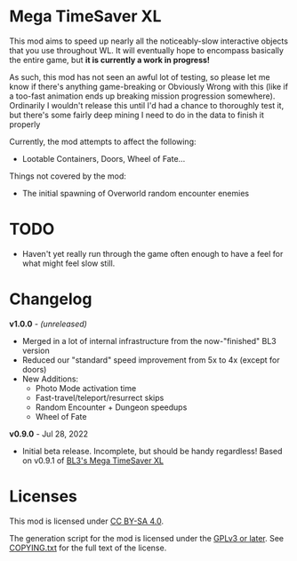 Mega TimeSaver XL
=================

This mod aims to speed up nearly all the noticeably-slow interactive
objects that you use throughout WL.  It will eventually hope to encompass
basically the entire game, but **it is currently a work in progress!**

As such, this mod has not seen an awful lot of testing, so please let me
know if there's anything game-breaking or Obviously Wrong with this (like
if a too-fast animation ends up breaking mission progression somewhere).
Ordinarily I wouldn't release this until I'd had a chance to thoroughly
test it, but there's some fairly deep mining I need to do in the data to
finish it properly

Currently, the mod attempts to affect the following:

* Lootable Containers, Doors, Wheel of Fate...

Things not covered by the mod:
* The initial spawning of Overworld random encounter enemies

TODO
====

* Haven't yet really run through the game often enough to have a feel
  for what might feel slow still.

Changelog
=========

**v1.0.0** - *(unreleased)*
 * Merged in a lot of internal infrastructure from the now-"finished" BL3 version
 * Reduced our "standard" speed improvement from 5x to 4x (except for doors)
 * New Additions:
   * Photo Mode activation time
   * Fast-travel/teleport/resurrect skips
   * Random Encounter + Dungeon speedups
   * Wheel of Fate

**v0.9.0** - Jul 28, 2022
 * Initial beta release.  Incomplete, but should be handy regardless!
   Based on v0.9.1 of [BL3's Mega TimeSaver XL](https://github.com/BLCM/bl3mods/wiki/Mega%20TimeSaver%20XL)
 
Licenses
========

This mod is licensed under [CC BY-SA 4.0](https://creativecommons.org/licenses/by-sa/4.0/).

The generation script for the mod is licensed under the
[GPLv3 or later](https://www.gnu.org/licenses/quick-guide-gplv3.html).
See [COPYING.txt](../../COPYING.txt) for the full text of the license.


